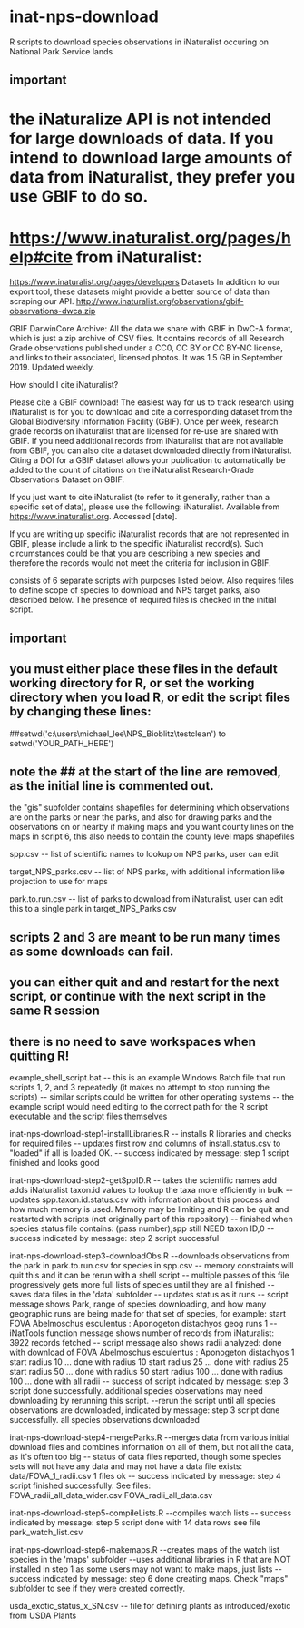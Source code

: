 # inat-nps-download
R scripts to download species observations in iNaturalist occuring on National Park Service lands

## important
# the iNaturalize API is not intended for large downloads of data.  If you intend to download large amounts of data from iNaturalist, they prefer you use GBIF to do so.
# https://www.inaturalist.org/pages/help#cite  from iNaturalist:

https://www.inaturalist.org/pages/developers
Datasets
In addition to our export tool, these datasets might provide a better source of data than scraping our API.
http://www.inaturalist.org/observations/gbif-observations-dwca.zip

GBIF DarwinCore Archive: All the data we share with GBIF in DwC-A format, which is just a zip archive of CSV files. It contains records of all Research Grade observations published under a CC0, CC BY or CC BY-NC license, and links to their associated, licensed photos. It was 1.5 GB in September 2019. Updated weekly.

How should I cite iNaturalist?

Please cite a GBIF download! The easiest way for us to track research using iNaturalist is for you to download and cite a corresponding dataset from the Global Biodiversity Information Facility (GBIF). Once per week, research grade records on iNaturalist that are licensed for re-use are shared with GBIF. If you need additional records from iNaturalist that are not available from GBIF, you can also cite a dataset downloaded directly from iNaturalist. Citing a DOI for a GBIF dataset allows your publication to automatically be added to the count of citations on the iNaturalist Research-Grade Observations Dataset on GBIF.

If you just want to cite iNaturalist (to refer to it generally, rather than a specific set of data), please use the following: iNaturalist. Available from https://www.inaturalist.org. Accessed [date].

If you are writing up specific iNaturalist records that are not represented in GBIF, please include a link to the specific iNaturalist record(s). Such circumstances could be that you are describing a new species and therefore the records would not meet the criteria for inclusion in GBIF.

consists of 6 separate scripts with purposes listed below.
Also requires files to define scope of species to download and NPS target parks, also described below.
The presence of required files is checked in the initial script.

## important
## you must either place these files in the default working directory for R, or set the working directory when you load R, or edit the script files by changing these lines:
##setwd('c:\\users\\michael_lee\\NPS_Bioblitz\\testclean')
to
setwd('YOUR_PATH_HERE')
## note the ## at the start of the line are removed, as the initial line is commented out.


the "gis" subfolder contains shapefiles for determining which observations are on the parks or near the parks,
  and also for drawing parks and the observations on or nearby
  if making maps and you want county lines on the maps in script 6, this also needs to contain the county level maps shapefiles
    
spp.csv
  -- list of scientific names to lookup on NPS parks, user can edit

target_NPS_parks.csv
  -- list of NPS parks, with additional information like projection to use for maps

park.to.run.csv
  -- list of parks to download from iNaturalist, user can edit this to a single park in target_NPS_Parks.csv

## scripts 2 and 3 are meant to be run many times as some downloads can fail.  
## you can either quit and and restart for the next script, or continue with the next script in the same R session
## there is no need to save workspaces when quitting R!

example_shell_script.bat
  -- this is an example Windows Batch file that run scripts 1, 2, and 3 repeatedly (it makes no attempt to stop running the scripts)
  -- similar scripts could be written for other operating systems
  -- the example script would need editing to the correct path for the R script executable and the script files themselves

inat-nps-download-step1-installLibraries.R 
  -- installs R libraries and checks for required files
  -- updates first row and columns of install.status.csv to "loaded" if all is loaded OK.
  -- success indicated by message:
     step 1 script finished and looks good
     
inat-nps-download-step2-getSppID.R
  -- takes the scientific names add adds iNaturalist taxon.id values to lookup the taxa more efficiently in bulk
  -- updates spp.taxon.id.status.csv with information about this process and how much memory is used.  Memory may be limiting and R can be quit and restarted with scripts (not originally part of this repository)
  -- finished when species status file contains:
       (pass number),spp still NEED taxon ID,0
  -- success indicated by message:
     step 2 script successful
  
inat-nps-download-step3-downloadObs.R
  --downloads observations from the park in park.to.run.csv for species in spp.csv
  -- memory constraints will quit this and it can be rerun with a shell script
  -- multiple passes of this file progressively gets more full lists of species until they are all finished
  -- saves data files in the 'data' subfolder
  -- updates status as it runs 
     -- script message shows Park, range of species downloading, and how many geographic runs are being made for that set of species, for example:
     start FOVA Abelmoschus esculentus : Aponogeton distachyos  geog runs 1 
     --iNatTools function message shows number of records from iNaturalist:
     3922 records fetched
     -- script message also shows radii analyzed:
      done with download of FOVA Abelmoschus esculentus : Aponogeton distachyos 1 
      start radius  10 ... done with radius 10 
      start radius  25 ... done with radius 25 
      start radius  50 ... done with radius 50 
      start radius  100 ... done with radius 100 
       ... done with all radii 
  -- success of script indicated by message:
  step 3 script done successfully. additional species observations may need downloading by rerunning this script.
  --rerun the script until all species observations are downloaded, indicated by message:
  step 3 script done successfully. all species observations downloaded
  
inat-nps-download-step4-mergeParks.R
  --merges data from various initial download files and combines information on all of them, but not all the data, as it's often too big
  -- status of data files reported, though some species sets will not have any data and may not have a data file
    exists:  data/FOVA_1_radii.csv 
       1  files ok
  -- success indicated by message:
  step 4 script finished successfully.  See files:  
     FOVA_radii_all_data_wider.csv 
     FOVA_radii_all_data.csv 
  
inat-nps-download-step5-compileLists.R
  --compiles watch lists
  -- success indicated by message:
  step 5 script done with  14  data rows see file 
     park_watch_list.csv 
  
inat-nps-download-step6-makemaps.R
  --creates maps of the watch list species in the 'maps' subfolder
  --uses additional libraries in R that are NOT installed in step 1 as some users may not want to make maps, just lists
  -- success indicated by message:
    step 6 done creating maps.  Check "maps" subfolder to see if they were created correctly.  

usda_exotic_status_x_SN.csv
  -- file for defining plants as introduced/exotic from USDA Plants
